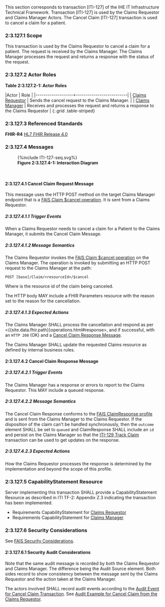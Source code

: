This section corresponds to transaction [ITI-127] of the IHE IT Infrastructure Technical Framework. Transaction [ITI-127] is used by the Claims Requestor and Claims Manager Actors. The Cancel Claim [ITI-127] transaction is used to cancel a claim for a patient.

### 2:3.127.1 Scope

This transaction is used by the Claims Requestor to cancel a claim for a patient.  The request is received by the Claims Manager.  The Claims Manager processes the request and returns a response with the status of the request.

### 2:3.127.2 Actor Roles

<p id ="t2:3.127.2-1" class="tableTitle"><strong>Table 2:3.127.2-1: Actor Roles</strong></p>

|Actor | Role |
|-------------------+--------------------------|
| [Claims Requestor](volume-1.html#claims-requestor)    | Sends the cancel request to the Claims Manager. |
| [Claims Manager](volume-1.html#claims-manager) | Receives and processes the request and returns a response to the Claims Requestor |
{:.grid .table-striped}

### 2:3.127.3 Referenced Standards

**FHIR-R4** [HL7 FHIR Release 4.0]({{site.data.fhir.path}})

### 2:3.127.4 Messages

<figure>
{%include ITI-127-seq.svg%}
<figcaption id="f2.3.127.4-1"><strong>Figure 2:3.127.4-1: Interaction Diagram</strong></figcaption>
</figure>
<br clear="all">

#### 2:3.127.4.1 Cancel Claim Request Message

This message uses the HTTP POST method on the target Claims Manager endpoint that is a [FAIS Claim $cancel operation](OperationDefinition-IHE.FAIS.Claim.Cancel.html).
It is sent from a Claims Requestor.

##### 2:3.127.4.1.1 Trigger Events

When a Claims Requestor needs to cancel a claim for a Patient to the Claims Manager, it submits the Cancel Claim Message.

##### 2:3.127.4.1.2 Message Semantics

The Claims Requestor invokes the [FAIS Claim $cancel operation](OperationDefinition-IHE.FAIS.Claim.Cancel.html) on the Claims Manager.  The operation is invoked by submitting an HTTP POST request to the Claims Manager at the path:

```
POST [base]/Claim/<resourceId>/$cancel
```

Where <resourceId> is the resource id of the claim being canceled.

The HTTP body MAY include a FHIR Parameters resource with the reason set to the reason for the cancellation.


##### 2:3.127.4.1.3 Expected Actions

The Claims Manager SHALL process the cancellation and respond as per <{{site.data.fhir.path}}operations.html#response>, and if successful, with an `HTTP 200` (OK) and a [Cancel Claim Response Message](#enroll-response).

The Claims Manager SHALL update the requested Claims resource as defined by internal business rules.

<a name="enroll-response"></a>

#### 2:3.127.4.2 Cancel Claim Response Message

##### 2:3.127.4.2.1 Trigger Events

The Claims Manager has a response or errors to report to the Claims Requestor.  This MAY include a queued response.

##### 2:3.127.4.2.2 Message Semantics

The Cancel Claim Response conforms to the [FAIS ClaimResponse profile](StructureDefinition-IHE.FAIS.ClaimResponse.html) and is sent from the Claims Manager to the Claims Requestor.  If the disposition of the claim can't be handled synchronously, then the `outcome` element SHALL be set to `queued` and ClaimResponse SHALL include an `id` and persist on the Claims Manager so that the [ITI-129 Track Claim](ITI-129.html) transaction can be used to get updates on the response.

##### 2:3.127.4.2.3 Expected Actions

How the Claims Requestor processes the response is determined by the implementation and beyond the scope of this profile. 

### 2:3.127.5 CapabilityStatement Resource

Server implementing this transaction SHALL provide a CapabilityStatement Resource as described in ITI TF-2: Appendix Z.3 indicating the transaction has been implemented.

- Requirements CapabilityStatement for [Claims Requestor](CapabilityStatement-IHE.FAIS.ClaimsRequestor.html)
- Requirements CapabilityStatement for [Claims Manager](CapabilityStatement-IHE.FAIS.ClaimsManager.html)

### 2:3.127.6 Security Considerations

See [FAIS Security Considerations](volume-1.html#security-considerations).

#### 2:3.127.6.1 Security Audit Considerations

Note that the same audit message is recorded by both the Claims Requestor and Claims Manager.  The difference being the Audit Source element.  Both sides record to show consistency between the message sent by the Claims Requestor and the action taken at the Claims Manager.

The actors involved SHALL record audit events according to the [Audit Event for Cancel Claim Transaction](StructureDefinition-IHE.FAIS.Audit.Claim.Cancel.html).  See [Audit Example for Cancel Claim from the Claims Requestor](AuditEvent-ex-AuditFAISCancelClaim.html).
